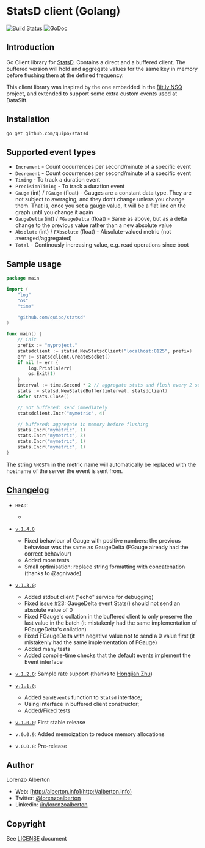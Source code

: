 # StatsD client (Golang)

[![Build Status](https://travis-ci.org/quipo/statsd.png?branch=master)](https://travis-ci.org/quipo/statsd) 
[![GoDoc](https://godoc.org/github.com/quipo/statsd?status.png)](http://godoc.org/github.com/quipo/statsd)

## Introduction

Go Client library for [StatsD](https://github.com/etsy/statsd/). Contains a direct and a buffered client.
The buffered version will hold and aggregate values for the same key in memory before flushing them at the defined frequency.

This client library was inspired by the one embedded in the [Bit.ly NSQ](https://github.com/bitly/nsq/blob/master/util/statsd_client.go) project, and extended to support some extra custom events used at DataSift.

## Installation

    go get github.com/quipo/statsd

## Supported event types

* `Increment` - Count occurrences per second/minute of a specific event
* `Decrement` - Count occurrences per second/minute of a specific event
* `Timing` - To track a duration event
* `PrecisionTiming` - To track a duration event
* `Gauge` (int) / `FGauge` (float) - Gauges are a constant data type. They are not subject to averaging, and they don’t change unless you change them. That is, once you set a gauge value, it will be a flat line on the graph until you change it again
* `GaugeDelta` (int) / `FGaugeDelta` (float) - Same as above, but as a delta change to the previous value rather than a new absolute value
* `Absolute` (int) / `FAbsolute` (float) - Absolute-valued metric (not averaged/aggregated)
* `Total` - Continously increasing value, e.g. read operations since boot


## Sample usage

```go
package main

import (
	"log"
	"os"
	"time"

	"github.com/quipo/statsd"
)

func main() {
	// init
	prefix := "myproject."
	statsdclient := statsd.NewStatsdClient("localhost:8125", prefix)
	err := statsdclient.CreateSocket()
	if nil != err {
		log.Println(err)
		os.Exit(1)
	}
	interval := time.Second * 2 // aggregate stats and flush every 2 seconds
	stats := statsd.NewStatsdBuffer(interval, statsdclient)
	defer stats.Close()

	// not buffered: send immediately
	statsdclient.Incr("mymetric", 4)

	// buffered: aggregate in memory before flushing
	stats.Incr("mymetric", 1)
	stats.Incr("mymetric", 3)
	stats.Incr("mymetric", 1)
	stats.Incr("mymetric", 1)
}
```

The string `%HOST%` in the metric name will automatically be replaced with the hostname of the server the event is sent from.


## [Changelog](https://github.com/quipo/statsd/releases)

* `HEAD`:

    *

* [`v.1.4.0`](https://github.com/quipo/statsd/releases/tag/1.4.0)

    * Fixed behaviour of Gauge with positive numbers: the previous behaviour was the same as GaugeDelta
      (FGauge already had the correct behaviour)
    * Added more tests
    * Small optimisation: replace string formatting with concatenation (thanks to @agnivade)

* [`v.1.3.0`](https://github.com/quipo/statsd/releases/tag/v.1.3.0):

    * Added stdout client ("echo" service for debugging)
    * Fixed [issue #23](https://github.com/quipo/statsd/issues/23): GaugeDelta event Stats() should not send an absolute value of 0
    * Fixed FGauge's collation in the buffered client to only preserve the last value in the batch (it mistakenly had the same implementation of FGaugeDelta's collation)
    * Fixed FGaugeDelta with negative value not to send a 0 value first (it mistakenly had the same implementation of FGauge)
    * Added many tests
    * Added compile-time checks that the default events implement the Event interface

* [`v.1.2.0`](https://github.com/quipo/statsd/releases/tag/1.2.0): Sample rate support (thanks to [Hongjian Zhu](https://github.com/hongjianzhu))
*  [`v.1.1.0`](https://github.com/quipo/statsd/releases/tag/1.1.0):

    * Added `SendEvents` function to `Statsd` interface;
    * Using interface in buffered client constructor;
    * Added/Fixed tests

* [`v.1.0.0`](https://github.com/quipo/statsd/releases/tag/1.0.0): First stable release
* `v.0.0.9`: Added memoization to reduce memory allocations
* `v.0.0.8`: Pre-release

## Author

Lorenzo Alberton

* Web: [http://alberton.info](http://alberton.info)
* Twitter: [@lorenzoalberton](https://twitter.com/lorenzoalberton)
* Linkedin: [/in/lorenzoalberton](https://www.linkedin.com/in/lorenzoalberton)


## Copyright

See [LICENSE](LICENSE) document

